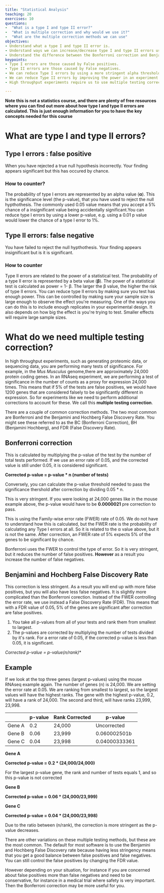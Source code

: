 ```yaml
---
title: "Statistical Analysis"
teaching: 20
exercises: 10
questions:
-  "What is a type I and type II error?"
-  "What is multiple correction and why would we use it?"
-  "What are the multiple correction methods we can use"
objectives:
- Understand what a type I and type II error is.
- Understand ways we can increase/decrease type I and type II errors using statistical design.
- Understand the difference between the Bonferroni correction and Benjamini and Hochberg False Discovery rate.
keypoints:
- Type I errors are those caused by False positives.
- Type II errors are those caused by False negatives.
- We can reduce Type I errors by using a more stringent alpha threshold.
- We can reduce Type II errors by improving the power in an experiment by increasing the number of replicates used.
- High throughput experiments require us to use multiple testing correction. There are two popular methods to do this, the most stringent is the Bonferroni correction, the least stringent is the Benjamini Hochberg FDR.

---
```



**Note this is not a statistics course, and there are plenty of free resources where you can find out more about how type I and type II errors are calculated. This is just enough information for you to have the key concepts needed for this course**

# What are type I and type II errors?

## Type I errors : false positive

When you have rejected a true null hypothesis incorrectly. Your finding appears significant but this has occured by chance.

### How to counter?

The probability of type I errors are represented by an alpha value (**α**). This is the significance level (the p-value),  that you have used to reject the null hypthothesis. The commonly used 0.05 value means that you accept a 5% chance of a insignificant value being accidentally significant.You can reduce type I errors by using a lower p-value, e.g. using a 0.01 p value would lower the chance of a type I error to 1%.

## Type II errors: false negative

You have failed to reject the null hypthothesis. Your finding appears insignificant but is it is significant.

### How to counter

Type II errors are related to the power of a statistical test. The probability of a type II error is represented by a beta value (**β**). The power of a statistical test is calculated as power = 1- β. The larger the β value, the higher the risk of type II errors. You can reduce type II errors by making sure you test has enough power. This can be controlled by making sure your sample size is large enough to observe the effect you're measuring. One of the ways you can do this is to include enough replicates in your experimental design. It also depends on how big the effect is you're trying to test. Smaller effects will require large sample sizes.



# What do we need multiple testing correction?

In high throughput experiments, such as generating proteomic data, or sequencing data, you are performing many tests of significance. For example, in the *Mus Musculus* genome,there are approximately 24,000 protein coding genes. In an RNAseq experiment, we are performing a test of significance in the number of counts as a proxy for expression 24,000 times. This means that if 5% of the tests are false positives, we would have 1200 genes that are considered falsely to be significantly different in expression. So for experiments like we need to perform additional corrections to account for these. We call this **multiple testing correction**.

There are a couple of common correction methods. The two most common are Bonferroni and the Benjamini and Hochberg False Discovery Rate. You might see these referred to as the BC (Bonferroni Correction), BH  (Benjamini Hochberg), and FDR (False Discovery Rate).

## Bonferroni correction
 This is calculated by multiplying the p-value of the test by the number of total tests performed. If we use an error rate of 0.05, and the corrected value is still under 0.05, it is considered significant.

 **Corrected p-value = p-value * n (number of tests)**

 Conversely, you can calculate the p-value threshold needed to pass the significance thershold after correction by dividing 0.05 * n.

 This is  very stringent. If you were looking at 24,000 genes like in the mouse example above, the p-value would have to be  **0.0000021** pre correction to pass.

This is using the Family-wise error rate (FWER) rate of 0.05. We do not have to understand how this is calculated, but the FWER rate is the probability of calculating any Type I errors at all. So it is related to the α value above, but it is not the same. After  correction, an FWER rate of 5% expects 5% of the genes to be significant by chance.

Bonferroni uses the FWER to control the type of error. So it is very stringent, but it reduces the number of false positives. **However** as a result you increase the number of false negatives.

## Benjamini and Hochberg False Discovery Rate

This correction is less stringent. As a result you will end up with more false positives, but you will also have less false negatives. It is slightly more complicated than the Bonferroni corection. Instead of the FWER controlling the error rate, we use instead a False Discovery Rate (FDR). This means that with a FDR value of 0.05, 5% of the genes are significant after correction are false positives.

 1. You take all p-values from all of your tests and rank them from smallest to largest.
 2. The p-values are corrected by multiplying the number of tests divided by it's rank. For a error rate of 0.05, if the corrected p-value is less than 0.05, it is significant.

 **Corrected p-value = p-value*(n/rank)**

## Example

 If we look at the top three genes (largest p-values) using the mouse RNAseq example again. The number of genes (n) is 24,000. We are setting the error rate at 0.05. We are ranking from smallest to largest, so the largest values will have the highest ranks. The gene with the highest p-value, 0.2, will have a rank of 24,000. The second and third, will have ranks 23,999, 23,998.


|        |p-value |  Rank Corrected | p-value |
|-------|--------|-----------------|---------|
| Gene A | 0.2 | 24,000 | Uncorrected |
| Gene B | 0.06 | 23,999 | 0.060002501b |
| Gene C | 0.04 | 23,998 | 0.04000333361 |

 **Gene A**  

 **Corrected p-value = 0.2 * (24,000/24,000)**

 For the largest p-value gene, the rank and number of tests equals 1, and so this p-value is not corrected

 **Gene B**

  **Corrected p-value = 0.06 * (24,000/23,999)**


 **Gene C**

**Corrected p-value = 0.04 * (24,000/23,998)**



Due to the ratio between (n/rank), the correction is more stringent as the p-value decreases.

There are other variations on these multiple testing methods, but these are the most common. The default for most software is to use the Benjamini and Hochberg False Discovery rate because  having less stringency means that you get a good balance between false positives and false negatives. You can still control the false positives by changing the FDR value.

However depending on your situation, for instance if you are concerned about false positives more than false negatives and need to be conservative, for instance in a medical trial where safety is very important. Then the Bonferroni correction may be more useful for you.
